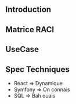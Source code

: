 ## Introduction


## Matrice RACI


## UseCase

## Spec Techniques
- React => Dynamique
- Symfony => On connais
- SQL => Bah ouais